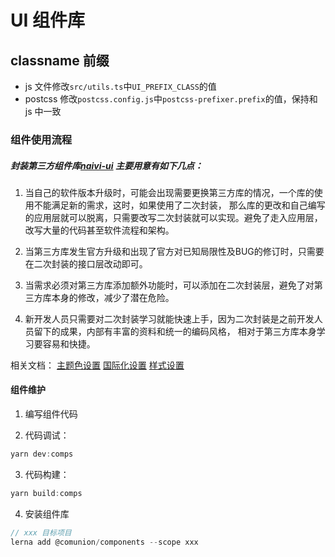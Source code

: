 # UI 组件库

## classname 前缀

- js 文件修改`src/utils.ts`中`UI_PREFIX_CLASS`的值
- postcss 修改`postcss.config.js`中`postcss-prefixer.prefix`的值，保持和 js 中一致

### 组件使用流程

##### 封装第三方组件库[naivi-ui](https://www.naiveui.com/zh-CN/light) 主要用意有如下几点：

1. 当自己的软件版本升级时，可能会出现需要更换第三方库的情况，一个库的使用不能满足新的需求，这时，如果使用了二次封装，
那么库的更改和自己编写的应用层就可以脱离，只需要改写二次封装就可以实现。避免了走入应用层，改写大量的代码甚至软件流程和架构。

2. 当第三方库发生官方升级和出现了官方对已知局限性及BUG的修订时，只需要在二次封装的接口层改动即可。

3. 当需求必须对第三方库添加额外功能时，可以添加在二次封装层，避免了对第三方库本身的修改，减少了潜在危险。

4. 新开发人员只需要对二次封装学习就能快速上手，因为二次封装是之前开发人员留下的成果，内部有丰富的资料和统一的编码风格，
相对于第三方库本身学习要容易和快捷。

相关文档： 
[主题色设置](naiveui.com/zh-CN/light/docs/customize-theme) 
[国际化设置](naiveui.com/zh-CN/light/docs/i18n) 
[样式设置](naiveui.com/zh-CN/light/docs/theme)

#### 组件维护

1. 编写组件代码

2. 代码调试：
```ts
yarn dev:comps
```

3. 代码构建：
```ts
yarn build:comps
```

4. 安装组件库
```ts
// xxx 目标项目
lerna add @comunion/components --scope xxx
```